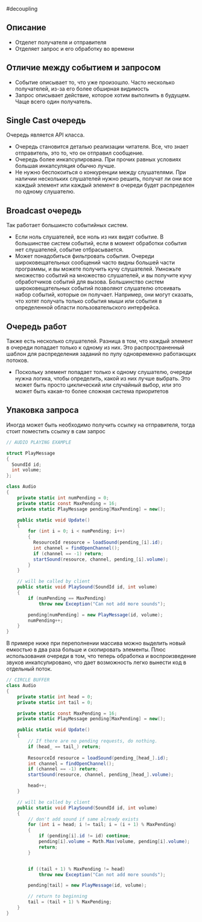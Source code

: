 #decoupling
## Описание
- Отделет получателя и отправителя
- Отделяет запрос и его обработку во времени

## Отличие между событием и запросом
- Событие описывает то, что уже произошло. Часто несколько получателей, из-за его более обширная видимость
- Запрос описывает действие, которое хотим выполнить в будущем. Чаще всего один получатель.


## Single Cast очередь 

Очередь является API класса.
- Очередь становится деталью реализации читателя. Все, что знает отправитель, это то, что он отправил сообщение.
- Очередь более инкапсулирована. При прочих равных условиях большая инкапсуляция обычно лучше.
- Не нужно беспокоиться о конкуренции между слушателями. При наличии нескольких слушателей нужно решить, получат ли они все каждый элемент или каждый элемент в очереди будет распределен по одному слушателю.


## Broadcast очередь

Так работает большинсто событийных систем. 
- Если ноль слушателей, все ноль из них видят событие. В большинстве систем событий, если в момент обработки события нет слушателей, событие отбрасывается.
- Может понадобиться фильтровать события. Очереди широковещательных сообщений часто видны большей части программы, и вы можете получить кучу слушателей. Умножьте множество событий на множество слушателей, и вы получите кучу обработчиков событий для вызова. Большинство систем широковещательных событий позволяют слушателю отсеивать набор событий, которые он получает. Например, они могут сказать, что хотят получать только события мыши или события в определенной области пользовательского интерфейса.

## Очередь работ

Также есть несколько слушателей. Разница в том, что каждый элемент в очереди попадает только к одному из них. Это распространенный шаблон для распределения заданий по пулу одновременно работающих потоков.
- Поскольку элемент попадает только к одному слушателю, очереди нужна логика, чтобы определить, какой из них лучше выбрать. Это может быть просто циклический или случайный выбор, или это может быть какая-то более сложная система приоритетов

## Упаковка запроса
Иногда может быть необходимо получить ссылку на отправителя, тогда стоит поместить ссылку в сам запрос


```cs
// AUDIO PLAYING EXAMPLE

struct PlayMessage
{
  SoundId id;
  int volume;
};

class Audio
{
	private static int numPending = 0;
	private static const MaxPending = 16;
	private static PlayMessage pending[MaxPending] = new();

	public static void Update()
	{
	    for (int i = 0; i < numPending; i++)
	    {
	      ResourceId resource = loadSound(pending_[i].id);
	      int channel = findOpenChannel();
	      if (channel == -1) return;
	      startSound(resource, channel, pending_[i].volume);
	    }
	}

	// will be called by client
	public static void PlaySound(SoundId id, int volume)
	{
		if (numPending == MaxPending)
			throw new Exception("Can not add more sounds");

		pending[numPending] = new PlayMessage(id, volume);
		numPending++;
	}
}
```

В примере ниже при переполнении массива можно выделить новый емкостью в два раза больше и скопировать элементы. Плюс использования очереди в том, что теперь обработка и воспроизведение звуков инкапсулировано, что дает возможность легко вынести код в отдельный поток. 

```cs
// CIRCLE BUFFER
class Audio
{
	private static int head = 0;
	private static int tail = 0;

	private static const MaxPending = 16;
	private static PlayMessage pending[MaxPending] = new();

	public static void Update()
	{
		// If there are no pending requests, do nothing.
		if (head_ == tail_) return;
		
		ResourceId resource = loadSound(pending_[head_].id);
		int channel = findOpenChannel();
		if (channel == -1) return;
		startSound(resource, channel, pending_[head_].volume);

		head++;
	}

	// will be called by client
	public static void PlaySound(SoundId id, int volume)
	{
		// don't add sound if same already exists
		for (int i = head; i != tail; i = (i + 1) % MaxPending)
		{
			if (pending[i].id != id) continue;
			pending[i].volume = Math.Max(volume, pending[i].volume);
			return;
		}


		if ((tail + 1) % MaxPending != head)
			throw new Exception("Can not add more sounds");

		pending[tail] = new PlayMessage(id, volume);

		// return to beginning 
		tail = (tail + 1) % MaxPending;
	}
}
```

